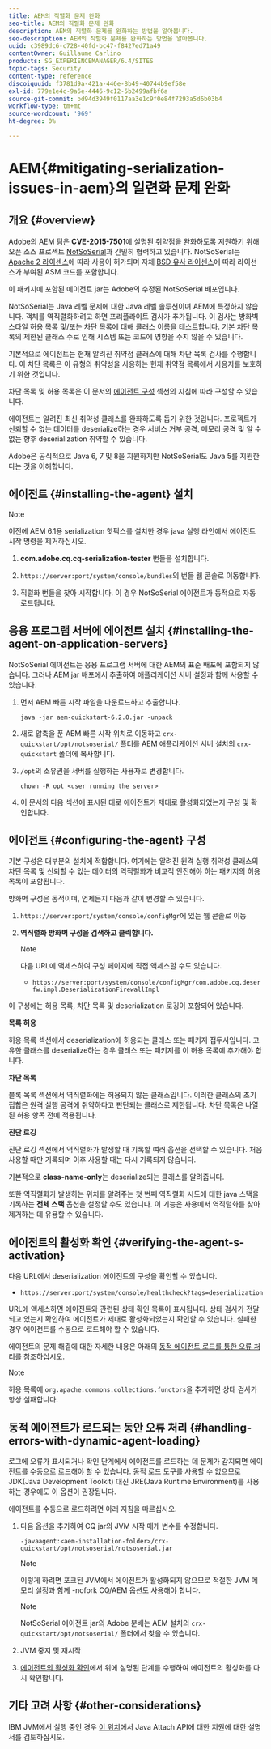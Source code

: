 ```yaml
---
title: AEM의 직렬화 문제 완화
seo-title: AEM의 직렬화 문제 완화
description: AEM의 직렬화 문제를 완화하는 방법을 알아봅니다.
seo-description: AEM의 직렬화 문제를 완화하는 방법을 알아봅니다.
uuid: c3989dc6-c728-40fd-bc47-f8427ed71a49
contentOwner: Guillaume Carlino
products: SG_EXPERIENCEMANAGER/6.4/SITES
topic-tags: Security
content-type: reference
discoiquuid: f3781d9a-421a-446e-8b49-40744b9ef58e
exl-id: 779e1e4c-9a6e-4446-9c12-5b2499afbf6a
source-git-commit: bd94d3949f0117aa3e1c9f0e84f7293a5d6b03b4
workflow-type: tm+mt
source-wordcount: '969'
ht-degree: 0%

---
```


# AEM{#mitigating-serialization-issues-in-aem}의 일련화 문제 완화

## 개요 {#overview}

Adobe의 AEM 팀은 **CVE-2015-7501**&#x200B;에 설명된 취약점을 완화하도록 지원하기 위해 오픈 소스 프로젝트 [NotSoSerial](https://github.com/kantega/notsoserial)과 긴밀히 협력하고 있습니다. NotSoSerial는 [Apache 2 라이센스](https://www.apache.org/licenses/LICENSE-2.0)에 따라 사용이 허가되며 자체 [BSD 유사 라이센스](https://asm.ow2.org/license.html)에 따라 라이선스가 부여된 ASM 코드를 포함합니다.

이 패키지에 포함된 에이전트 jar는 Adobe의 수정된 NotSoSerial 배포입니다.

NotSoSerial는 Java 레벨 문제에 대한 Java 레벨 솔루션이며 AEM에 특정하지 않습니다. 객체를 역직렬화하려고 하면 프리플라이트 검사가 추가됩니다. 이 검사는 방화벽 스타일 허용 목록 및/또는 차단 목록에 대해 클래스 이름을 테스트합니다. 기본 차단 목록의 제한된 클래스 수로 인해 시스템 또는 코드에 영향을 주지 않을 수 있습니다.

기본적으로 에이전트는 현재 알려진 취약점 클래스에 대해 차단 목록 검사를 수행합니다. 이 차단 목록은 이 유형의 취약성을 사용하는 현재 취약점 목록에서 사용자를 보호하기 위한 것입니다.

차단 목록 및 허용 목록은 이 문서의 [에이전트 구성](/help/sites-administering/mitigating-serialization-issues.md#configuring-the-agent) 섹션의 지침에 따라 구성할 수 있습니다.

에이전트는 알려진 최신 취약성 클래스를 완화하도록 돕기 위한 것입니다. 프로젝트가 신뢰할 수 없는 데이터를 deserialize하는 경우 서비스 거부 공격, 메모리 공격 및 알 수 없는 향후 deserialization 취약할 수 있습니다.

Adobe은 공식적으로 Java 6, 7 및 8을 지원하지만 NotSoSerial도 Java 5를 지원한다는 것을 이해합니다.

## 에이전트 {#installing-the-agent} 설치

>[!NOTE]
>
>이전에 AEM 6.1용 serialization 핫픽스를 설치한 경우 java 실행 라인에서 에이전트 시작 명령을 제거하십시오.

1. **com.adobe.cq.cq-serialization-tester** 번들을 설치합니다.

1. `https://server:port/system/console/bundles`의 번들 웹 콘솔로 이동합니다.
1. 직렬화 번들을 찾아 시작합니다. 이 경우 NotSoSerial 에이전트가 동적으로 자동 로드됩니다.

## 응용 프로그램 서버에 에이전트 설치 {#installing-the-agent-on-application-servers}

NotSoSerial 에이전트는 응용 프로그램 서버에 대한 AEM의 표준 배포에 포함되지 않습니다. 그러나 AEM jar 배포에서 추출하여 애플리케이션 서버 설정과 함께 사용할 수 있습니다.

1. 먼저 AEM 빠른 시작 파일을 다운로드하고 추출합니다.

   ```shell
   java -jar aem-quickstart-6.2.0.jar -unpack
   ```

1. 새로 압축을 푼 AEM 빠른 시작 위치로 이동하고 `crx-quickstart/opt/notsoserial/` 폴더를 AEM 애플리케이션 서버 설치의 `crx-quickstart` 폴더에 복사합니다.

1. `/opt`의 소유권을 서버를 실행하는 사용자로 변경합니다.

   ```shell
   chown -R opt <user running the server>
   ```

1. 이 문서의 다음 섹션에 표시된 대로 에이전트가 제대로 활성화되었는지 구성 및 확인합니다.

## 에이전트 {#configuring-the-agent} 구성

기본 구성은 대부분의 설치에 적합합니다. 여기에는 알려진 원격 실행 취약성 클래스의 차단 목록 및 신뢰할 수 있는 데이터의 역직렬화가 비교적 안전해야 하는 패키지의 허용 목록이 포함됩니다.

방화벽 구성은 동적이며, 언제든지 다음과 같이 변경할 수 있습니다.

1. `https://server:port/system/console/configMgr`에 있는 웹 콘솔로 이동
1. **역직렬화 방화벽 구성을 검색하고 클릭합니다.**

   >[!NOTE]
   >
   >다음 URL에 액세스하여 구성 페이지에 직접 액세스할 수도 있습니다.
   >
   >* `https://server:port/system/console/configMgr/com.adobe.cq.deserfw.impl.DeserializationFirewallImpl`


이 구성에는 허용 목록, 차단 목록 및 deserialization 로깅이 포함되어 있습니다.

**목록 허용**

허용 목록 섹션에서 deserialization에 허용되는 클래스 또는 패키지 접두사입니다. 고유한 클래스를 deserialize하는 경우 클래스 또는 패키지를 이 허용 목록에 추가해야 합니다.

**차단 목록**

블록 목록 섹션에서 역직렬화에는 허용되지 않는 클래스입니다. 이러한 클래스의 초기 집합은 원격 실행 공격에 취약하다고 판단되는 클래스로 제한됩니다. 차단 목록은 나열된 허용 항목 전에 적용됩니다.

**진단 로깅**

진단 로깅 섹션에서 역직렬화가 발생할 때 기록할 여러 옵션을 선택할 수 있습니다. 처음 사용할 때만 기록되며 이후 사용할 때는 다시 기록되지 않습니다.

기본적으로 **class-name-only**&#x200B;는 deserialize되는 클래스를 알려줍니다.

또한 역직렬화가 발생하는 위치를 알려주는 첫 번째 역직렬화 시도에 대한 java 스택을 기록하는 **전체 스택** 옵션을 설정할 수도 있습니다. 이 기능은 사용에서 역직렬화를 찾아 제거하는 데 유용할 수 있습니다.

## 에이전트의 활성화 확인 {#verifying-the-agent-s-activation}

다음 URL에서 deserialization 에이전트의 구성을 확인할 수 있습니다.

* `https://server:port/system/console/healthcheck?tags=deserialization`

URL에 액세스하면 에이전트와 관련된 상태 확인 목록이 표시됩니다. 상태 검사가 전달되고 있는지 확인하여 에이전트가 제대로 활성화되었는지 확인할 수 있습니다. 실패한 경우 에이전트를 수동으로 로드해야 할 수 있습니다.

에이전트의 문제 해결에 대한 자세한 내용은 아래의 [동적 에이전트 로드를 통한 오류 처리](#handling-errors-with-dynamic-agent-loading)를 참조하십시오.

>[!NOTE]
>
>허용 목록에 `org.apache.commons.collections.functors`을 추가하면 상태 검사가 항상 실패합니다.

## 동적 에이전트가 로드되는 동안 오류 처리 {#handling-errors-with-dynamic-agent-loading}

로그에 오류가 표시되거나 확인 단계에서 에이전트를 로드하는 데 문제가 감지되면 에이전트를 수동으로 로드해야 할 수 있습니다. 동적 로드 도구를 사용할 수 없으므로 JDK(Java Development Toolkit) 대신 JRE(Java Runtime Environment)를 사용하는 경우에도 이 옵션이 권장됩니다.

에이전트를 수동으로 로드하려면 아래 지침을 따르십시오.

1. 다음 옵션을 추가하여 CQ jar의 JVM 시작 매개 변수를 수정합니다.

   ```shell
   -javaagent:<aem-installation-folder>/crx-quickstart/opt/notsoserial/notsoserial.jar
   ```

   >[!NOTE]
   >
   >이렇게 하려면 포크된 JVM에서 에이전트가 활성화되지 않으므로 적절한 JVM 메모리 설정과 함께 -nofork CQ/AEM 옵션도 사용해야 합니다.

   >[!NOTE]
   >
   >NotSoSerial 에이전트 jar의 Adobe 분배는 AEM 설치의 `crx-quickstart/opt/notsoserial/` 폴더에서 찾을 수 있습니다.

1. JVM 중지 및 재시작

1. [에이전트의 활성화 확인](/help/sites-administering/mitigating-serialization-issues.md#verifying-the-agent-s-activation)에서 위에 설명된 단계를 수행하여 에이전트의 활성화를 다시 확인합니다.

## 기타 고려 사항 {#other-considerations}

IBM JVM에서 실행 중인 경우 [이 위치](https://www.ibm.com/support/knowledgecenter/SSSTCZ_2.0.0/com.ibm.rt.doc.20/user/attachapi.html)에서 Java Attach API에 대한 지원에 대한 설명서를 검토하십시오.
